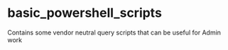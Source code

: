 # basic_powershell_scripts
Contains some vendor neutral query scripts that can be useful for Admin work
